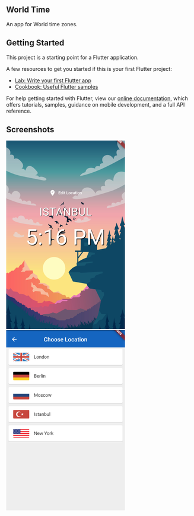 ## World Time

An app for World time zones.

## Getting Started

This project is a starting point for a Flutter application.

A few resources to get you started if this is your first Flutter project:

- [Lab: Write your first Flutter app](https://flutter.dev/docs/get-started/codelab)
- [Cookbook: Useful Flutter samples](https://flutter.dev/docs/cookbook)

For help getting started with Flutter, view our
[online documentation](https://flutter.dev/docs), which offers tutorials,
samples, guidance on mobile development, and a full API reference.

## Screenshots

![Screenshot](https://github.com/seaque/World-Time/blob/assets/screenshots/Screenshot_1643379386.png)
![Screenshot](https://github.com/seaque/World-Time/blob/assets/screenshots/Screenshot_1643379382.png)
